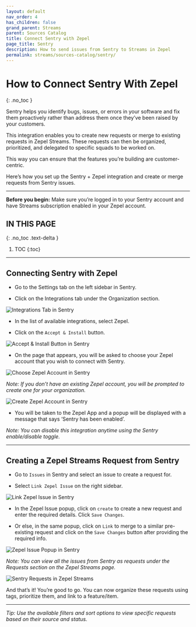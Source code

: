 ```yaml
---
layout: default
nav_order: 4
has_children: false
grand_parent: Streams
parent: Sources Catalog
title: Connect Sentry with Zepel
page_title: Sentry
description: How to send issues from Sentry to Streams in Zepel
permalink: streams/sources-catalog/sentry/
---
```


# How to Connect Sentry With Zepel
{: .no_toc }

Sentry helps you identify bugs, issues, or errors in your software and fix them proactively rather than address them once they’ve been raised by your customers. 

This integration enables you to create new requests or merge to existing requests in Zepel Streams. These requests can then be organized, prioritized, and delegated to specific squads to be worked on. 

This way you can ensure that the features you’re building are customer-centric.

Here’s how you set up the Sentry + Zepel integration and create or merge requests from Sentry issues.

---

**Before you begin:** Make sure you’re logged in to your Sentry account and have Streams subscription enabled in your Zepel account.

## IN THIS PAGE
{: .no_toc .text-delta }

1. TOC
{:toc}

---
## Connecting Sentry with Zepel

- Go to the Settings tab on the left sidebar in Sentry.

- Click on the Integrations tab under the Organization section.

![Integrations Tab in Sentry](/guide/assets/uploads/integrations-in-sentry.png)

- In the list of available integrations, select Zepel.

- Click on the `Accept & Install` button.  

![Accept & Install Button in Sentry](/guide/assets/uploads/accept-install-in-sentry.png)

- On the page that appears, you will be asked to choose your Zepel account that you wish to connect with Sentry.

![Choose Zepel Account in Sentry](/guide/assets/uploads/choose-zepel-account-for-sentry.png)

*Note: If you don’t have an existing Zepel account, you will be prompted to create one for your organization.* 

![Create Zepel Account in Sentry](/guide/assets/uploads/create-zepel-account-for-sentry.png)

- You will be taken to the Zepel App and a popup will be displayed with a message that says ‘Sentry has been enabled’.

*Note: You can disable this integration anytime using the Sentry enable/disable toggle.*


---

## Creating a Zepel Streams Request from Sentry

-  Go to `Issues` in Sentry and select an issue to create a request for.

- Select `Link Zepel Issue` on the right sidebar.

![Link Zepel Issue in Sentry](/guide/assets/uploads/link-zepel-issue-in-sentry.png)

- In the Zepel Issue popup, click on `create` to create a new request and enter the required details. Click `Save Changes`.

- Or else, in the same popup, click on `Link` to merge to a similar pre-existing request and click on the `Save Changes` button after providing the required info. 

![Zepel Issue Popup in Sentry](/guide/assets/uploads/zepel-issue-popup-in-sentry.png)


*Note: You can view all the issues from Sentry as requests under the Requests section on the Zepel Streams page.*

![Sentry Requests in Zepel Streams](/guide/assets/uploads/sentry-requests-in-zepel-streams.png)

And that’s it! You’re good to go. You can now organize these requests using tags, prioritize them, and link to a feature/item. 

---

*Tip: Use the available filters and sort options to view specific requests based on their source and status.*